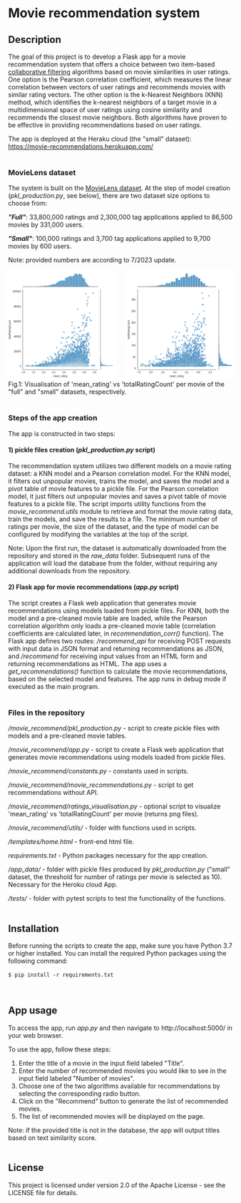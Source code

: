 # Movie recommendation system

## Description

The goal of this project is to develop a Flask app for a movie recommendation system that offers a choice between two 
item-based [collaborative filtering](https://en.wikipedia.org/wiki/Collaborative_filtering) algorithms based on movie 
similarities in user ratings. One option is the Pearson correlation coefficient, which measures the linear correlation 
between vectors of user ratings and recommends movies with similar rating vectors. The other option is the k-Nearest 
Neighbors (KNN) method, which identifies the k-nearest neighbors of a target movie in a multidimensional space of user 
ratings using cosine similarity and recommends the closest movie neighbors. Both algorithms have proven to be effective 
in providing recommendations based on user ratings.

The app is deployed at the Heraku cloud (the "small" dataset): https://movie-recommendations.herokuapp.com/
<br><br>

### MovieLens dataset

The system is built on the [MovieLens dataset](https://grouplens.org/datasets/movielens/). At the step of model creation
(_pkl_production.py_, see below), there are two dataset size options to choose from:

**_"Full"_**: 33,800,000 ratings and 2,300,000 tag applications applied to 86,500 movies by 331,000 users.

**_"Small"_**: 100,000 ratings and 3,700 tag applications applied to 9,700 movies by 600 users.

Note: provided numbers are according to 7/2023 update.

<div style="display: flex; justify-content: center;">
<img src="./output/figures/rating_vs_totalRatingCount_full.png" alt="Full dataset" title="Full dataset" style="width: 49%; margin-right: 10px;"/>
<img src="./output/figures/rating_vs_totalRatingCount_small.png" alt="Small dataset" title="Small dataset" style="width: 49%; margin-left: 10px;"/>
</div>
Fig.1: Visualisation of 'mean_rating' vs 'totalRatingCount' per movie of the "full" and "small" datasets, respectively. 

<br>
<br>

### Steps of the app creation

The app is constructed in two steps:

#### 1) pickle files creation (_pkl_production.py_ script)

The recommendation system utilizes two different models on a movie rating dataset: a KNN model and a Pearson correlation 
model. For the KNN model, it filters out unpopular movies, trains the model, and saves the model and a pivot table of 
movie features to a pickle file. For the Pearson correlation model, it just filters out unpopular movies and saves a 
pivot table of movie features to a pickle file. The script imports utility functions from the _movie_recommend.utils_ 
module to retrieve and format the movie rating data, train the models, and save the results to a file. The minimum 
number of ratings per movie, the size of the dataset, and the type of model can be configured by modifying the variables 
at the top of the script.

Note: Upon the first run, the dataset is automatically downloaded from the repository and stored in the _raw_data_
folder. Subsequent runs of the application will load the database from the folder, without requiring any additional 
downloads from the repository.

#### 2) Flask app for movie recommendations (_app.py_ script)

The script creates a Flask web application that generates movie recommendations using models loaded from pickle files.
For KNN, both the model and a pre-cleaned movie table are loaded, while the Pearson correlation algorithm only loads a
pre-cleaned movie table (correlation coefficients are calculated later, in _recommendation_corr()_ function). The Flask
app defines two routes: _/recommend_api_ for receiving POST requests with input data in JSON format and returning
recommendations as JSON, and _/recommend_ for receiving input values from an HTML form and returning recommendations
as HTML. The app uses a _get_recommendations()_ function to calculate the movie recommendations, based on the selected
model and features. The app runs in debug mode if executed as the main program.
<br><br>

### Files in the repository

_/movie_recommend/pkl_production.py_ - script to create pickle files with models and a pre-cleaned movie tables.

_/movie_recommend/app.py_ - script to create a Flask web application that generates movie recommendations using models 
loaded from pickle files.

_/movie_recommend/constants.py_ - constants used in scripts.

_/movie_recommend/movie_recommendations.py_ - script to get recommendations without API.

_/movie_recommend/ratings_visualisation.py_ - optional script to visualize 'mean_rating' vs 'totalRatingCount' per movie
(returns png files).

_/movie_recommend/utils/_ - folder with functions used in scripts.

_/templates/home.html_ - front-end html file.

_requirements.txt_ - Python packages necessary for the app creation.

_/app_data/_ - folder with pickle files produced by _pkl_production.py_ ("small" dataset, the threshold for number of 
ratings per movie is selected as 10). Necessary for the Heroku cloud App.

_/tests/_ - folder with pytest scripts to test the functionality of the functions.
<br><br>

## Installation

Before running the scripts to create the app, make sure you have Python 3.7 or higher installed. You can install the 
required Python packages using the following command:

```
$ pip install -r requirements.txt
```
<br>

## App usage

To access the app, run _app.py_ and then navigate to http://localhost:5000/ in your web browser.

To use the app, follow these steps:

1. Enter the title of a movie in the input field labeled "Title".
2. Enter the number of recommended movies you would like to see in the input field labeled "Number of movies".
3. Choose one of the two algorithms available for recommendations by selecting the corresponding radio button.
4. Click on the "Recommend" button to generate the list of recommended movies.
5. The list of recommended movies will be displayed on the page.

Note: if the provided title is not in the database, the app will output titles based on text similarity score.
<br><br>

## License

This project is licensed under version 2.0 of the Apache License - see the LICENSE file for details.